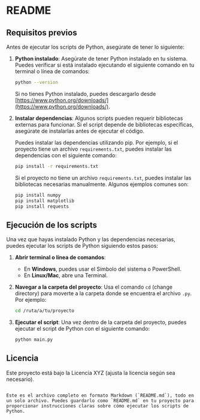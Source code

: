 # README

## Requisitos previos

Antes de ejecutar los scripts de Python, asegúrate de tener lo siguiente:

1. **Python instalado**:
   Asegúrate de tener Python instalado en tu sistema. Puedes verificar si está instalado ejecutando el siguiente comando en tu terminal o línea de comandos:

   ```bash
   python --version
   ```

   Si no tienes Python instalado, puedes descargarlo desde [https://www.python.org/downloads/](https://www.python.org/downloads/).

2. **Instalar dependencias**:
   Algunos scripts pueden requerir bibliotecas externas para funcionar. Si el script depende de bibliotecas específicas, asegúrate de instalarlas antes de ejecutar el código.

   Puedes instalar las dependencias utilizando pip. Por ejemplo, si el proyecto tiene un archivo `requirements.txt`, puedes instalar las dependencias con el siguiente comando:

   ```bash
   pip install -r requirements.txt
   ```

   Si el proyecto no tiene un archivo `requirements.txt`, puedes instalar las bibliotecas necesarias manualmente. Algunos ejemplos comunes son:

   ```bash
   pip install numpy
   pip install matplotlib
   pip install requests
   ```

## Ejecución de los scripts

Una vez que hayas instalado Python y las dependencias necesarias, puedes ejecutar los scripts de Python siguiendo estos pasos:

1. **Abrir terminal o línea de comandos**:
   - En **Windows**, puedes usar el Símbolo del sistema o PowerShell.
   - En **Linux/Mac**, abre una Terminal.

2. **Navegar a la carpeta del proyecto**:
   Usa el comando `cd` (change directory) para moverte a la carpeta donde se encuentra el archivo `.py`. Por ejemplo:

   ```bash
   cd /ruta/a/tu/proyecto
   ```

3. **Ejecutar el script**:
   Una vez dentro de la carpeta del proyecto, puedes ejecutar el script de Python con el siguiente comando:

   ```bash
   python main.py
   ```

 

## Licencia

Este proyecto está bajo la Licencia XYZ (ajusta la licencia según sea necesario).
```

Este es el archivo completo en formato Markdown (`README.md`), todo en un solo archivo. Puedes guardarlo como `README.md` en tu proyecto para proporcionar instrucciones claras sobre cómo ejecutar los scripts de Python.